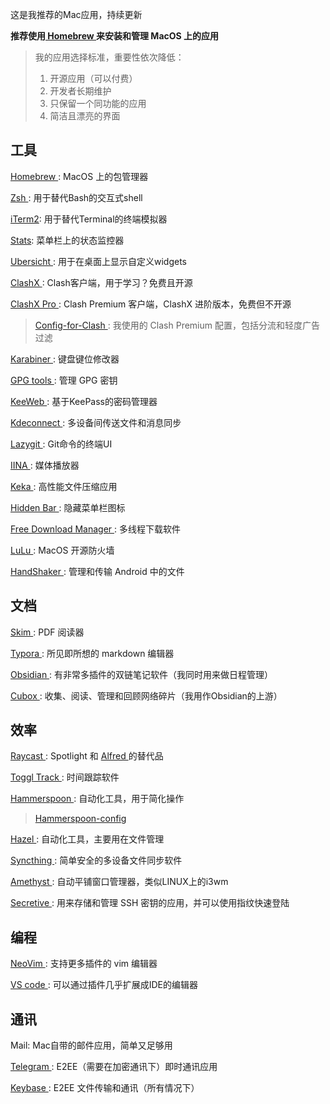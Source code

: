 
这是我推荐的Mac应用，持续更新
<!--more-->

**推荐使用[ Homebrew ](https://brew.sh) 来安装和管理 MacOS 上的应用**

> 我的应用选择标准，重要性依次降低：
>
> 1. 开源应用（可以付费）
> 2. 开发者长期维护
> 3. 只保留一个同功能的应用
> 4. 简洁且漂亮的界面


## 工具

[ Homebrew ](https://brew.sh): MacOS 上的包管理器

[ Zsh ](https://www.zsh.org): 用于替代Bash的交互式shell

[iTerm2](https://iterm2.com): 用于替代Terminal的终端模拟器

[Stats](https://github.com/exelban/stats): 菜单栏上的状态监控器

[ Ubersicht ](tracesof.net/uebersicht/): 用于在桌面上显示自定义widgets

[ ClashX ](https://github.com/yichengchen/clashX): Clash客户端，用于学习？免费且开源

[ ClashX Pro ](https://install.appcenter.ms/users/clashx/apps/clashx-pro/distribution_groups/public): Clash Premium 客户端，ClashX 进阶版本，免费但不开源

> [ Config-for-Clash ](https://github.com/JiagengDing/config-for-clash-shadowrocket): 我使用的 Clash Premium 配置，包括分流和轻度广告过滤

[ Karabiner ](https://karabiner-elements.pqrs.org): 键盘键位修改器

[ GPG tools ](https://gpgtools.org): 管理 GPG 密钥

[ KeeWeb ](https://keeweb.info): 基于KeePass的密码管理器

[ Kdeconnect ](https://kdeconnect.kde.org): 多设备间传送文件和消息同步

[ Lazygit ](https://github.com/jesseduffield/lazygit): Git命令的终端UI

[ IINA ](https://iina.io): 媒体播放器

[ Keka ](https://www.keka.io/en/): 高性能文件压缩应用

[ Hidden Bar ](https://github.com/dwarvesf/hidden/): 隐藏菜单栏图标


[ Free Download Manager ](https://www.freedownloadmanager.org): 多线程下载软件

[ LuLu ](https://github.com/objective-see/LuLu): MacOS 开源防火墙

[ HandShaker ](https://www.smartisan.com/apps/#/handshaker): 管理和传输 Android 中的文件

## 文档

[ Skim ](https://skim-app.sourceforge.io): PDF 阅读器

[ Typora ](https://typora.io): 所见即所想的 markdown 编辑器

[ Obsidian ](https://obsidian.md): 有非常多插件的双链笔记软件（我同时用来做日程管理）

[ Cubox ](https://cubox.pro): 收集、阅读、管理和回顾网络碎片（我用作Obsidian的上游）

## 效率

[ Raycast ](https://www.raycast.com): Spotlight 和 [ Alfred ](https://www.alfredapp.com) 的替代品

[ Toggl Track ](https://toggl.com): 时间跟踪软件

[ Hammerspoon ](https://www.hammerspoon.org): 自动化工具，用于简化操作

> [ Hammerspoon-config ](https://github.com/JiagengDing/hammerspoon-config)

[ Hazel ](https://www.noodlesoft.com): 自动化工具，主要用在文件管理

[ Syncthing ](https://syncthing.net):  简单安全的多设备文件同步软件

[ Amethyst ](https://github.com/ianyh/Amethyst): 自动平铺窗口管理器，类似LINUX上的i3wm

[ Secretive ](https://github.com/maxgoedjen/secretive): 用来存储和管理 SSH 密钥的应用，并可以使用指纹快速登陆

## 编程

[ NeoVim ](https://neovim.io): 支持更多插件的 vim 编辑器

[ VS code ](https://code.visualstudio.com): 可以通过插件几乎扩展成IDE的编辑器




## 通讯

Mail: Mac自带的邮件应用，简单又足够用

[ Telegram ](https://telegram.org): E2EE（需要在加密通讯下）即时通讯应用

[ Keybase ](https://keybase.io): E2EE 文件传输和通讯（所有情况下）
